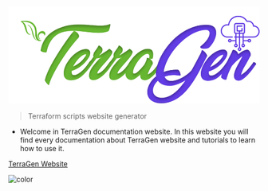 ![logo](_media/TerraGen.svg)

> Terraform scripts website generator

- Welcome in TerraGen documentation website. In this website you will find every documentation about TerraGen website and
tutorials to learn how to use it.

[TerraGen Website](website)

![color](#5a5858)